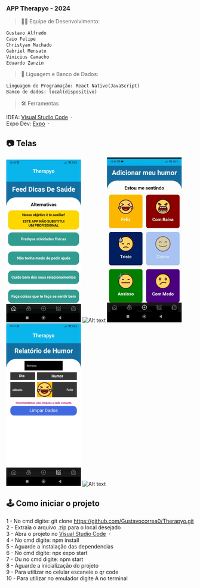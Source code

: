 ### APP Therapyo - 2024

> 👨‍💻 Equipe de Desenvolvimento:

    Gustavo Alfredo
    Caio Felipe
    Christyan Machado
    Gabriel Mensato
    Vinicius Camacho
    Eduardo Zanzin

> 🔨 Liguagem e Banco de Dados:

    Linguagem de Programação: React Native(JavaScript)
    Banco de dados: local(dispositivo)

> 🛠️ Ferramentas

IDEA: [Visual Studio Code](https://code.visualstudio.com/) &nbsp;&middot;&nbsp; <br>
Expo Dev: [Expo](https://expo.dev/) &nbsp;&middot;&nbsp; <br>

## 📷 Telas

<img src="./img-telas-therapyo/tela-1.jpeg" alt="Alt text" width="200"/> <img src="./img-telas-therapyo/tela-2.gif" alt="Alt text" width="200"/>
<img src="./img-telas-therapyo/tela-3.gif" alt="Alt text" width="200"/> <img src="./img-telas-therapyo/tela-4.jpeg" alt="Alt text" width="200"/> <img src="./img-telas-therapyo/tela-5.gif" alt="Alt text" width="200"/>

## 🕹️ Como iniciar o projeto

1 - No cmd digite: git clone https://github.com/Gustavocorrea0/Therapyo.git<br>
2 - Extraia o arquivo .zip para o local desejado<br>
3 - Abra o projeto no [Visual Studio Code](https://code.visualstudio.com/) &nbsp;&middot;&nbsp;<br>
4 - No cmd digite: npm install<br>
5 - Aguarde a instalação das dependencias<br>
6 - No cmd digite: npx expo start<br>
7 - Ou no cmd digite: npm start<br>
8 - Aguarde a inicialização do projeto<br>
9 - Para utilizar no celular escaneie o qr code<br>
10 - Para utilizar no emulador digite A no terminal<br>

